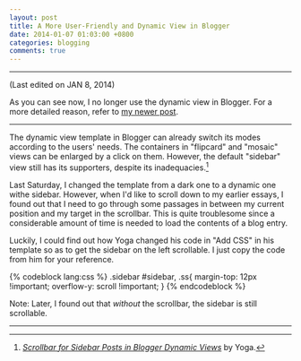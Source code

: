 ```yaml
---
layout: post
title: A More User-Friendly and Dynamic View in Blogger
date: 2014-01-07 01:03:00 +0800
categories: blogging
comments: true
---
```


---
(Last edited on JAN 8, 2014)

As you can see now, I no longer use the dynamic view in Blogger.  For
a more detailed reason, refer to [my newer post][np].

---

The dynamic view template in Blogger can already switch its modes
according to the users' needs.  The containers in "flipcard" and
"mosaic" views can be enlarged by a click on them.  However, the
default "sidebar" view still has its supporters, despite its
inadequacies.[^supp_sidebar]

Last Saturday, I changed the template from a dark one to a dynamic one
withe sidebar.  However, when I'd like to scroll down to my earlier
essays, I found out that I need to go through some passages in between
my current position and my target in the scrollbar.  This is quite
troublesome since a considerable amount of time is needed to load the
contents of a blog entry.

Luckily, I could find out how Yoga changed his code in "Add CSS" in
his template so as to get the sidebar on the left scrollable.  I just
copy the code from him for your reference.

{% codeblock lang:css %}
.sidebar #sidebar, .ss{
  margin-top: 12px !important;
  overflow-y: scroll !important;
}
{% endcodeblock %}

Note: Later, I found out that *without* the scrollbar, the sidebar is
still scrollable.

---
[^supp_sidebar]:
    [*Scrollbar for Sidebar Posts in Blogger Dynamic Views*][src] by
    Yoga.

[np]: /blog/2014/01/08/testing-online-code-syntax-highlighters-for-blogs-4-giving-up-using-bloggers-dynamic-view/
[src]: http://www.southernspeakers.net/2012/09/scrollbar-for-sidebar-posts-in-blogger.html
